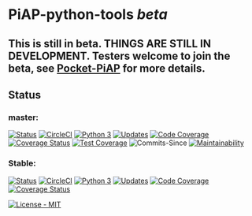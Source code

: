 # PiAP-python-tools _beta_

## This is still in beta. THINGS ARE STILL IN DEVELOPMENT. Testers welcome to join the beta, see [Pocket-PiAP](https://github.com/reactive-firewall/Pocket-PiAP) for more details.

## Status

### master:
[![Status](https://travis-ci.com/reactive-firewall/PiAP-python-tools.svg?branch=master)](https://travis-ci.com/reactive-firewall/PiAP-python-tools)
[![CircleCI](https://circleci.com/gh/reactive-firewall/PiAP-python-tools/tree/master.svg?style=svg)](https://circleci.com/gh/reactive-firewall/PiAP-python-tools/tree/master)
[![Python 3](https://pyup.io/repos/github/reactive-firewall/PiAP-python-tools/python-3-shield.svg)](https://pyup.io/repos/github/reactive-firewall/PiAP-python-tools/)
[![Updates](https://pyup.io/repos/github/reactive-firewall/PiAP-python-tools/shield.svg)](https://pyup.io/repos/github/reactive-firewall/PiAP-python-tools/)
[![Code Coverage](https://codecov.io/gh/reactive-firewall/PiAP-python-tools/branch/master/graph/badge.svg)](https://codecov.io/gh/reactive-firewall/PiAP-python-tools/branch/master/)
[![Coverage Status](https://coveralls.io/repos/github/reactive-firewall/PiAP-python-tools/badge.svg?branch=master)](https://coveralls.io/github/reactive-firewall/PiAP-python-tools?branch=master)
[![Test Coverage](https://api.codeclimate.com/v1/badges/38ed008754b3aa7fea09/test_coverage)](https://codeclimate.com/github/reactive-firewall/PiAP-python-tools/test_coverage)
![Commits-Since](https://img.shields.io/github/commits-since/reactive-firewall/PiAP-python-tools/stable.svg?maxAge=3600)
[![Maintainability](https://api.codeclimate.com/v1/badges/38ed008754b3aa7fea09/maintainability)](https://codeclimate.com/github/reactive-firewall/PiAP-python-tools/maintainability)

### Stable:
[![Status](https://travis-ci.com/reactive-firewall/PiAP-python-tools.svg?branch=stable)](https://travis-ci.com/reactive-firewall/PiAP-python-tools)
[![CircleCI](https://circleci.com/gh/reactive-firewall/PiAP-python-tools/tree/stable.svg?style=svg)](https://circleci.com/gh/reactive-firewall/PiAP-python-tools/tree/stable)
[![Python 3](https://pyup.io/repos/github/reactive-firewall/PiAP-python-tools/python-3-shield.svg)](https://pyup.io/repos/github/reactive-firewall/PiAP-python-tools/)
[![Updates](https://pyup.io/repos/github/reactive-firewall/PiAP-python-tools/shield.svg)](https://pyup.io/repos/github/reactive-firewall/PiAP-python-tools/)
[![Code Coverage](https://codecov.io/gh/reactive-firewall/PiAP-python-tools/branch/stable/graph/badge.svg)](https://codecov.io/gh/reactive-firewall/PiAP-python-tools/branch/stable/)
[![Coverage Status](https://coveralls.io/repos/github/reactive-firewall/PiAP-python-tools/badge.svg?branch=stable)](https://coveralls.io/github/reactive-firewall/PiAP-python-tools?branch=stable)


[![License - MIT](https://img.shields.io/github/license/reactive-firewall/PiAP-python-tools.svg?maxAge=17200)](https://github.com/reactive-firewall/PiAP-python-tools/blob/stable/LICENSE.rst)

